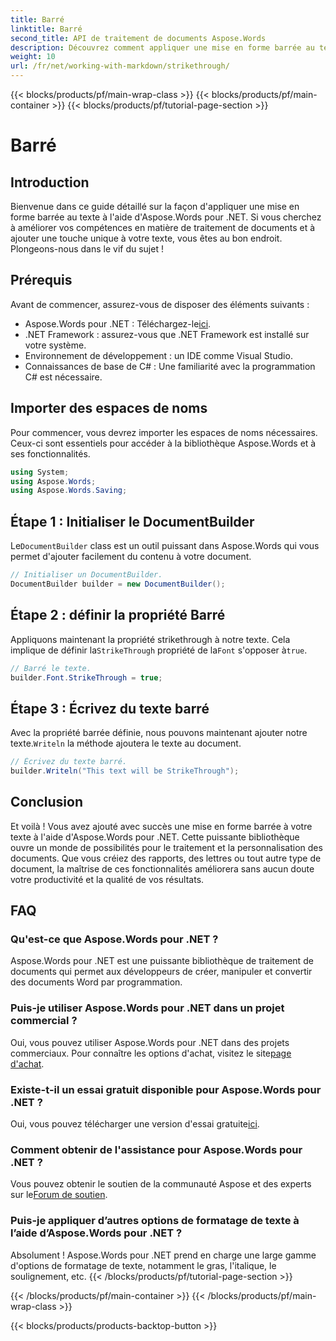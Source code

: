 ```yaml
---
title: Barré
linktitle: Barré
second_title: API de traitement de documents Aspose.Words
description: Découvrez comment appliquer une mise en forme barrée au texte à l'aide d'Aspose.Words pour .NET grâce à notre guide étape par étape. Améliorez vos compétences en matière de traitement de documents.
weight: 10
url: /fr/net/working-with-markdown/strikethrough/
---
```


{{< blocks/products/pf/main-wrap-class >}}
{{< blocks/products/pf/main-container >}}
{{< blocks/products/pf/tutorial-page-section >}}

# Barré

## Introduction

Bienvenue dans ce guide détaillé sur la façon d'appliquer une mise en forme barrée au texte à l'aide d'Aspose.Words pour .NET. Si vous cherchez à améliorer vos compétences en matière de traitement de documents et à ajouter une touche unique à votre texte, vous êtes au bon endroit. Plongeons-nous dans le vif du sujet !

## Prérequis

Avant de commencer, assurez-vous de disposer des éléments suivants :

-  Aspose.Words pour .NET : Téléchargez-le[ici](https://releases.aspose.com/words/net/).
- .NET Framework : assurez-vous que .NET Framework est installé sur votre système.
- Environnement de développement : un IDE comme Visual Studio.
- Connaissances de base de C# : Une familiarité avec la programmation C# est nécessaire.

## Importer des espaces de noms

Pour commencer, vous devrez importer les espaces de noms nécessaires. Ceux-ci sont essentiels pour accéder à la bibliothèque Aspose.Words et à ses fonctionnalités.

```csharp
using System;
using Aspose.Words;
using Aspose.Words.Saving;
```

## Étape 1 : Initialiser le DocumentBuilder

 Le`DocumentBuilder` class est un outil puissant dans Aspose.Words qui vous permet d'ajouter facilement du contenu à votre document.

```csharp
// Initialiser un DocumentBuilder.
DocumentBuilder builder = new DocumentBuilder();
```

## Étape 2 : définir la propriété Barré

Appliquons maintenant la propriété strikethrough à notre texte. Cela implique de définir la`StrikeThrough` propriété de la`Font` s'opposer à`true`.

```csharp
// Barré le texte.
builder.Font.StrikeThrough = true;
```

## Étape 3 : Écrivez du texte barré

 Avec la propriété barrée définie, nous pouvons maintenant ajouter notre texte.`Writeln` la méthode ajoutera le texte au document.

```csharp
// Écrivez du texte barré.
builder.Writeln("This text will be StrikeThrough");
```

## Conclusion

Et voilà ! Vous avez ajouté avec succès une mise en forme barrée à votre texte à l'aide d'Aspose.Words pour .NET. Cette puissante bibliothèque ouvre un monde de possibilités pour le traitement et la personnalisation des documents. Que vous créiez des rapports, des lettres ou tout autre type de document, la maîtrise de ces fonctionnalités améliorera sans aucun doute votre productivité et la qualité de vos résultats.

## FAQ

### Qu'est-ce que Aspose.Words pour .NET ?
Aspose.Words pour .NET est une puissante bibliothèque de traitement de documents qui permet aux développeurs de créer, manipuler et convertir des documents Word par programmation.

### Puis-je utiliser Aspose.Words pour .NET dans un projet commercial ?
 Oui, vous pouvez utiliser Aspose.Words pour .NET dans des projets commerciaux. Pour connaître les options d'achat, visitez le site[page d'achat](https://purchase.aspose.com/buy).

### Existe-t-il un essai gratuit disponible pour Aspose.Words pour .NET ?
 Oui, vous pouvez télécharger une version d'essai gratuite[ici](https://releases.aspose.com/).

### Comment obtenir de l'assistance pour Aspose.Words pour .NET ?
Vous pouvez obtenir le soutien de la communauté Aspose et des experts sur le[Forum de soutien](https://forum.aspose.com/c/words/8).

### Puis-je appliquer d’autres options de formatage de texte à l’aide d’Aspose.Words pour .NET ?
Absolument ! Aspose.Words pour .NET prend en charge une large gamme d'options de formatage de texte, notamment le gras, l'italique, le soulignement, etc.
{{< /blocks/products/pf/tutorial-page-section >}}

{{< /blocks/products/pf/main-container >}}
{{< /blocks/products/pf/main-wrap-class >}}

{{< blocks/products/products-backtop-button >}}
